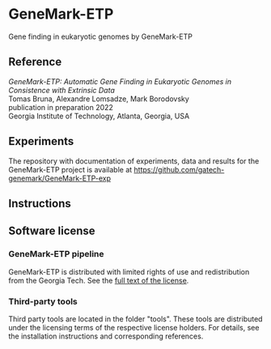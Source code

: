 # GeneMark-ETP

Gene finding in eukaryotic genomes by GeneMark-ETP  

## Reference

_GeneMark-ETP: Automatic Gene Finding in Eukaryotic Genomes in Consistence with Extrinsic Data_  
Tomas Bruna, Alexandre Lomsadze, Mark Borodovsky  
publication in preparation 2022  
Georgia Institute of Technology, Atlanta, Georgia, USA  

## Experiments

The repository with documentation of experiments, data and results for the GeneMark-ETP project is available at https://github.com/gatech-genemark/GeneMark-ETP-exp

## Instructions


## Software license

### GeneMark-ETP pipeline

GeneMark-ETP is distributed with limited rights of use and redistribution
from the Georgia Tech. See the [full text of the license](GeneMark_Software_License.txt).

### Third-party tools

Third party tools are located in the folder "tools". These tools are distributed under the licensing terms of the respective license holders. For details, see the installation instructions and corresponding references.

